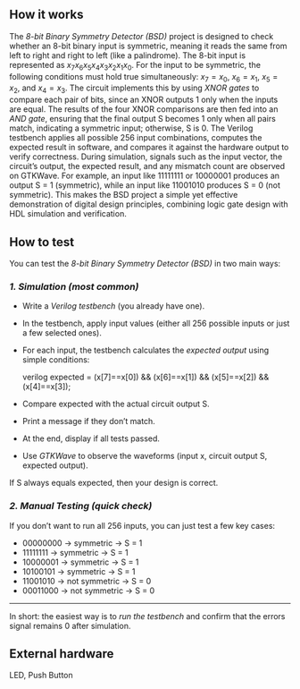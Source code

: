 <!---

This file is used to generate your project datasheet. Please fill in the information below and delete any unused
sections.

You can also include images in this folder and reference them in the markdown. Each image must be less than
512 kb in size, and the combined size of all images must be less than 1 MB.
-->

## How it works
The *8-bit Binary Symmetry Detector (BSD)* project is designed to check whether an 8-bit binary input is symmetric, meaning it reads the same from left to right and right to left (like a palindrome). The 8-bit input is represented as $x_7x_6x_5x_4x_3x_2x_1x_0$. For the input to be symmetric, the following conditions must hold true simultaneously: $x_7 = x_0$, $x_6 = x_1$, $x_5 = x_2$, and $x_4 = x_3$. The circuit implements this by using *XNOR gates* to compare each pair of bits, since an XNOR outputs 1 only when the inputs are equal. The results of the four XNOR comparisons are then fed into an *AND gate*, ensuring that the final output S becomes 1 only when all pairs match, indicating a symmetric input; otherwise, S is 0. The Verilog testbench applies all possible 256 input combinations, computes the expected result in software, and compares it against the hardware output to verify correctness. During simulation, signals such as the input vector, the circuit’s output, the expected result, and any mismatch count are observed on GTKWave. For example, an input like 11111111 or 10000001 produces an output S = 1 (symmetric), while an input like 11001010 produces S = 0 (not symmetric). This makes the BSD project a simple yet effective demonstration of digital design principles, combining logic gate design with HDL simulation and verification.


## How to test

You can test the *8-bit Binary Symmetry Detector (BSD)* in two main ways:

### *1. Simulation (most common)*

* Write a *Verilog testbench* (you already have one).
* In the testbench, apply input values (either all 256 possible inputs or just a few selected ones).
* For each input, the testbench calculates the *expected output* using simple conditions:

  verilog
  expected = (x[7]==x[0]) && (x[6]==x[1]) && (x[5]==x[2]) && (x[4]==x[3]);
  
* Compare expected with the actual circuit output S.
* Print a message if they don’t match.
* At the end, display if all tests passed.
* Use *GTKWave* to observe the waveforms (input x, circuit output S, expected output).

If S always equals expected, then your design is correct.



### *2. Manual Testing (quick check)*

If you don’t want to run all 256 inputs, you can just test a few key cases:

* 00000000 → symmetric → S = 1
* 11111111 → symmetric → S = 1
* 10000001 → symmetric → S = 1
* 10100101 → symmetric → S = 1
* 11001010 → not symmetric → S = 0
* 00011000 → not symmetric → S = 0

---

 In short: the easiest way is to *run the testbench* and confirm that the errors signal remains 0 after simulation.

## External hardware

LED, Push Button
